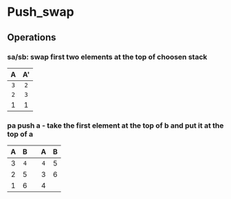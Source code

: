 # Push_swap

## Operations

### **sa/sb:** swap first two elements at the top of choosen stack
| A | A' |
|:----:|:----:|
| `3` | `2` |
| `2` | `3` | 
| 1 | 1 |

### **pa** push a - take the first element at the top of b and put it at the top of a
|    A | B   | | A    | B   |
|:----:|:----:|-|:----:|:----:|
| 3 | `4` | | `4` | 5 |
| 2 | 5 | | 3 | 6 | 
| 1   | 6   | | 4 | 
